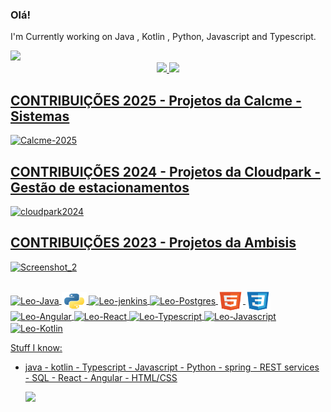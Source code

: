 ### Olá!

I'm Currently working on Java , Kotlin , Python, Javascript and Typescript.



<img height="180em" src="[https://github-readme-stats.vercel.app/api?username=leonardopereirajr&amp;show_icons=true&amp;theme=gruvbox&amp;include_all_commits=true&amp;count_private=true](https://github-readme-stats.vercel.app/api?username=leonardopereirajr&show_icons=true&theme=gruvbox&include_all_commits=true&count_private=true)" style="max-width: 100%;">


<div align="center">
  <a href="https://github.com/leonardopereirajr">
  <img height="180em" src="https://github-readme-stats.vercel.app/api?username=leonardopereirajr&show_icons=true&theme=gruvbox&include_all_commits=true&count_private=true"/>
  
  <img height="180em" src="https://github-readme-stats.vercel.app/api/top-langs/?username=leonardopereirajr&layout=compact&langs_count=7&theme=gruvbox"/>
</div>

## CONTRIBUIÇÕES 2025 - Projetos da Calcme - Sistemas

![Calcme-2025](https://github.com/user-attachments/assets/a29d802e-7965-441f-94a2-b34dc4ac7b71)

## CONTRIBUIÇÕES 2024 - Projetos da Cloudpark - Gestão de estacionamentos

![cloudpark2024](https://github.com/user-attachments/assets/158162a5-125c-41a8-8eae-3f475e57953b)


## CONTRIBUIÇÕES 2023 - Projetos da Ambisis

![Screenshot_2](https://github.com/LeonardoPereirajr/leonardopereirajr/assets/30580018/b11f21f3-c729-4b75-b707-4e5458b3be88)



  <div style="display: inline_block"><br>
    <img align="center" alt="Leo-Java" height="30" width="40"src="https://cdn.jsdelivr.net/gh/devicons/devicon/icons/java/java-original-wordmark.svg" />
    <img align="center" alt="Leo-Python" height="30" width="40" src="https://raw.githubusercontent.com/devicons/devicon/master/icons/python/python-original.svg">
    <img align="center" alt="Leo-jenkins" height="30" width="40"src="https://cdn.jsdelivr.net/gh/devicons/devicon/icons/jenkins/jenkins-original.svg" />
    <img align="center" alt="Leo-Postgres" height="30" width="40"src="https://cdn.jsdelivr.net/gh/devicons/devicon/icons/postgresql/postgresql-original.svg" />
  <img align="center" alt="Leo-HTML" height="30" width="40" src="https://raw.githubusercontent.com/devicons/devicon/master/icons/html5/html5-original.svg">
  <img align="center" alt="Leo-CSS" height="30" width="40" src="https://raw.githubusercontent.com/devicons/devicon/master/icons/css3/css3-original.svg">
    <img align="center" alt="Leo-Angular" height="30" width="40"src="https://cdn.jsdelivr.net/gh/devicons/devicon/icons/angularjs/angularjs-original.svg" >
    <img align="center" alt="Leo-React" height="30" width="40"src="https://cdn.jsdelivr.net/gh/devicons/devicon/icons/react/react-original-wordmark.svg"/>
        <img align="center" alt="Leo-Typescript" height="30" width="40"src="https://cdn.jsdelivr.net/gh/devicons/devicon/icons/typescript/typescript-original.svg" />
    <img align="center" alt="Leo-Javascript" height="30" width="40"src="https://cdn.jsdelivr.net/gh/devicons/devicon/icons/javascript/javascript-plain.svg" />  
    <img align="center" alt="Leo-Kotlin" height="30" width="40"src="https://cdn.jsdelivr.net/gh/devicons/devicon/icons/kotlin/kotlin-original.svg"  />         
</div>

Stuff I know:

- java  - kotlin  - Typescript - Javascript - Python - spring  - REST services - SQL  - React   - Angular  - HTML/CSS

  
  <a href="https://www.linkedin.com/in/leonardo-pereira-empreendedor" target="_blank"><img src="https://img.shields.io/badge/-LinkedIn-%230077B5?style=for-the-badge&logo=linkedin&logoColor=white" target="_blank"></a> 
